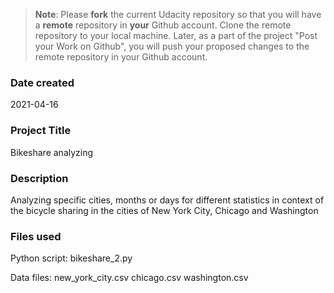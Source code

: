 >**Note**: Please **fork** the current Udacity repository so that you will have a **remote** repository in **your** Github account. Clone the remote repository to your local machine. Later, as a part of the project "Post your Work on Github", you will push your proposed changes to the remote repository in your Github account.

### Date created
2021-04-16

### Project Title
Bikeshare analyzing

### Description
Analyzing specific cities, months or days for different statistics in context of the 
bicycle sharing in the cities of New York City, Chicago and Washington

### Files used
Python script:
bikeshare_2.py


Data files:
new_york_city.csv
chicago.csv
washington.csv



